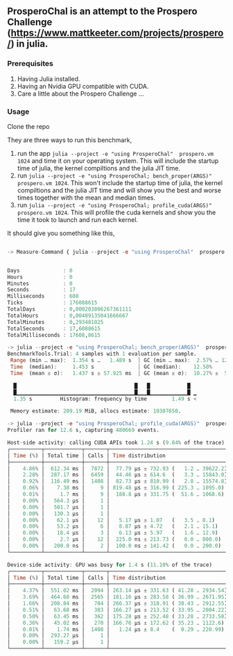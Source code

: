 ## ProsperoChal is an attempt to the Prospero Challenge (https://www.mattkeeter.com/projects/prospero/) in julia.

### Prerequisites
1. Having Julia installed.
2. Having an Nvidia GPU compatible with CUDA.
3. Care a little about the Prospero Challenge ...

### Usage
Clone the repo

They are three ways to run this benchmark, 
1. run the app `julia --project -e "using ProsperoChal"  prospero.vm 1024` and time it on your operating system. This will include the startup time of julia, the kernel compiltions and the julia JIT time.
2. run `julia --project -e "using ProsperoChal; bench_proper(ARGS)"  prospero.vm 1024`. This won't include the startup time of julia, the kernel compiltions and the julia JIT time and will show you the best and worse times together with the mean and median times.
3. run `julia --project -e "using ProsperoChal; profile_cuda(ARGS)"  prospero.vm 1024`. This will profile the cuda kernels and show you the time it took to launch and run each kernel.

It should give you something like this,
```julia

-> Measure-Command { julia --project -e "using ProsperoChal"  prospero.vm 1024}


Days              : 0
Hours             : 0
Minutes           : 0
Seconds           : 17
Milliseconds      : 608
Ticks             : 176088615
TotalDays         : 0,000203806267361111
TotalHours        : 0,00489135041666667
TotalMinutes      : 0,293481025
TotalSeconds      : 17,6088615
TotalMilliseconds : 17608,8615
```
```julia
-> julia --project -e "using ProsperoChal; bench_proper(ARGS)"  prospero.vm 1024
BenchmarkTools.Trial: 4 samples with 1 evaluation per sample.
 Range (min … max):  1.354 s …   1.489 s  ┊ GC (min … max):  2.57% … 12.64%
 Time  (median):     1.453 s              ┊ GC (median):    12.50%
 Time  (mean ± σ):   1.437 s ± 57.925 ms  ┊ GC (mean ± σ):  10.27% ±  5.06%

  █                                      █   █            █  
  █▁▁▁▁▁▁▁▁▁▁▁▁▁▁▁▁▁▁▁▁▁▁▁▁▁▁▁▁▁▁▁▁▁▁▁▁▁▁█▁▁▁█▁▁▁▁▁▁▁▁▁▁▁▁█ ▁
  1.35 s         Histogram: frequency by time        1.49 s <

 Memory estimate: 209.19 MiB, allocs estimate: 10307650.
```
```julia
-> julia --project -e "using ProsperoChal; profile_cuda(ARGS)"  prospero.vm 1024
Profiler ran for 12.6 s, capturing 480669 events.

Host-side activity: calling CUDA APIs took 1.24 s (9.84% of the trace)
┌──────────┬────────────┬───────┬───────────────────────────────────────┬─────────────────────────┐
│ Time (%) │ Total time │ Calls │ Time distribution                     │ Name                    │
├──────────┼────────────┼───────┼───────────────────────────────────────┼─────────────────────────┤
│    4.86% │  612.34 ms │  7872 │  77.79 µs ± 732.93 (   1.2 ‥ 39622.2) │ cuMemAllocFromPoolAsync │
│    2.28% │  287.17 ms │  6459 │  44.46 µs ± 614.6  (   3.3 ‥ 15843.0) │ cuLaunchKernel          │
│    0.92% │  116.49 ms │  1408 │  82.73 µs ± 810.99 (   2.8 ‥ 15574.8) │ cuMemcpyHtoDAsync       │
│    0.06% │    7.38 ms │     9 │ 819.48 µs ± 316.99 ( 225.3 ‥ 1095.0)  │ cuModuleLoadDataEx      │
│    0.01% │     1.7 ms │     9 │  188.8 µs ± 331.75 (  51.6 ‥ 1068.6)  │ cuModuleGetFunction     │
│    0.00% │   564.3 µs │     1 │                                       │ cuMemcpyDtoHAsync       │
│    0.00% │   501.7 µs │     1 │                                       │ cuMemHostAlloc          │
│    0.00% │   130.3 µs │     1 │                                       │ cuMemPoolTrimTo         │
│    0.00% │    62.1 µs │    12 │   5.17 µs ± 1.07   (   3.5 ‥ 8.1)     │ cuCtxSynchronize        │
│    0.00% │    53.2 µs │     6 │   8.87 µs ± 4.72   (   2.1 ‥ 15.1)    │ cuMemGetInfo            │
│    0.00% │    18.4 µs │     3 │   6.13 µs ± 5.97   (   1.6 ‥ 12.9)    │ cuStreamSynchronize     │
│    0.00% │     2.7 µs │    12 │  225.0 ns ± 213.73 (   0.0 ‥ 800.0)   │ cuMemPoolGetAttribute   │
│    0.00% │   200.0 ns │     2 │  100.0 ns ± 141.42 (   0.0 ‥ 200.0)   │ cuDeviceGetCount        │
└──────────┴────────────┴───────┴───────────────────────────────────────┴─────────────────────────┘

Device-side activity: GPU was busy for 1.4 s (11.10% of the trace)
┌──────────┬────────────┬───────┬───────────────────────────────────────┬─────────────────────────────────────────────────────────────────────────────────────────────────────────────────────────────
│ Time (%) │ Total time │ Calls │ Time distribution                     │ Name                                                                                                                       ⋯
├──────────┼────────────┼───────┼───────────────────────────────────────┼─────────────────────────────────────────────────────────────────────────────────────────────────────────────────────────────
│    4.37% │  551.02 ms │  2094 │ 263.14 µs ± 331.63 ( 41.28 ‥ 2934.54) │ gpu_broadcast_kernel_cartesian(CompilerMetadata<DynamicSize, DynamicCheck, void, CartesianIndices<2, Tuple<OneTo<Int64>, O ⋯
│    3.69% │  464.68 ms │  2565 │ 181.16 µs ± 283.58 ( 36.99 ‥ 2671.95) │ gpu_broadcast_kernel_cartesian(CompilerMetadata<DynamicSize, DynamicCheck, void, CartesianIndices<2, Tuple<OneTo<Int64>, O ⋯
│    1.66% │  208.84 ms │   784 │ 266.37 µs ± 318.91 ( 38.43 ‥ 2912.55) │ gpu_broadcast_kernel_cartesian(CompilerMetadata<DynamicSize, DynamicCheck, void, CartesianIndices<2, Tuple<OneTo<Int64>, O ⋯
│    0.51% │   63.68 ms │   383 │ 166.27 µs ± 213.52 ( 33.95 ‥ 2004.22) │ gpu_broadcast_kernel_cartesian(CompilerMetadata<DynamicSize, DynamicCheck, void, CartesianIndices<2, Tuple<OneTo<Int64>, O ⋯
│    0.50% │   63.45 ms │   362 │ 175.28 µs ± 252.48 ( 33.28 ‥ 2733.58) │ gpu_broadcast_kernel_cartesian(CompilerMetadata<DynamicSize, DynamicCheck, void, CartesianIndices<2, Tuple<OneTo<Int64>, O ⋯
│    0.36% │   45.02 ms │   270 │ 166.76 µs ± 172.62 ( 35.23 ‥ 1122.6)  │ gpu_broadcast_kernel_cartesian(CompilerMetadata<DynamicSize, DynamicCheck, void, CartesianIndices<2, Tuple<OneTo<Int64>, O ⋯
│    0.01% │    1.74 ms │  1408 │   1.24 µs ± 8.4    (  0.29 ‥ 220.99)  │ [copy pageable to device memory]                                                                                           ⋯
│    0.00% │  293.27 µs │     1 │                                       │ gpu_broadcast_kernel_cartesian(CompilerMetadata<DynamicSize, DynamicCheck, void, CartesianIndices<2, Tuple<OneTo<Int64>, O ⋯
│    0.00% │   159.2 µs │     1 │                                       │ [copy device to pageable memory]                                                                                           ⋯
└──────────┴────────────┴───────┴───────────────────────────────────────┴─────────────────────────────────────────────────────────────────────────────────────────────────────────────────────────────
                         
```
